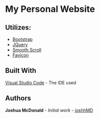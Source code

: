 # My Personal Website

## Utilizes:


* [Bootstrap](https://getbootstrap.com/)
* [JQuery](https://jquery.com/)
* [Smooth Scroll](https://github.com/cferdinandi/smooth-scroll)
* [Favicon](https://favicon.io/)

## Built With

[Visual Studio Code](https://code.visualstudio.com/) - The IDE used

## Authors

**Joshua McDonald** - *Initial work* - [joshhMD](https://github.com/joshhMD)
